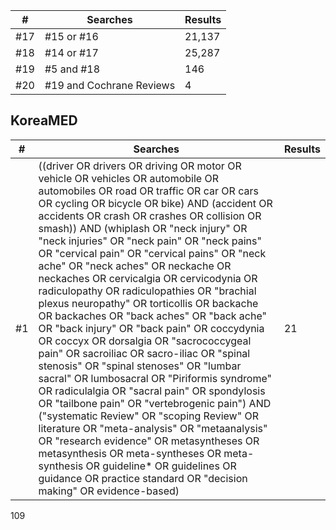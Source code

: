 | # | Searches | Results |
|---|---|---|
| #17 | #15 or #16 | 21,137 |
| #18 | #14 or #17 | 25,287 |
| #19 | #5 and #18 | 146 |
| #20 | #19 and Cochrane Reviews | 4 |

## KoreaMED

| # | Searches | Results |
|---|---|---|
| #1 | ((driver OR drivers OR driving OR motor OR vehicle OR vehicles OR automobile OR automobiles OR road OR traffic OR car OR cars OR cycling OR bicycle OR bike) AND (accident OR accidents OR crash OR crashes OR collision OR smash)) AND (whiplash OR "neck injury" OR "neck injuries" OR "neck pain" OR "neck pains" OR "cervical pain" OR "cervical pains" OR "neck ache" OR "neck aches" OR neckache OR neckaches OR cervicalgia OR cervicodynia OR radiculopathy OR radiculopathies OR "brachial plexus neuropathy" OR torticollis OR backache OR backaches OR "back aches" OR "back ache" OR "back injury" OR "back pain" OR coccydynia OR coccyx OR dorsalgia OR "sacrococcygeal pain" OR sacroiliac OR sacro-iliac OR "spinal stenosis" OR "spinal stenoses" OR "lumbar sacral" OR lumbosacral OR "Piriformis syndrome" OR radiculalgia OR "sacral pain" OR spondylosis OR "tailbone pain" OR "vertebrogenic pain") AND ("systematic Review" OR "scoping Review" OR literature OR "meta-analysis" OR "metaanalysis" OR "research evidence" OR metasyntheses OR metasynthesis OR meta-syntheses OR meta-synthesis OR guideline* OR guidelines OR guidance OR practice standard OR "decision making" OR evidence-based) | 21 |

<PAGE>109